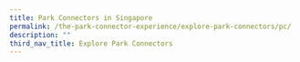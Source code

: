 ```yaml
---
title: Park Connectors in Singapore
permalink: /the-park-connector-experience/explore-park-connectors/pc/
description: ""
third_nav_title: Explore Park Connectors
---
```

